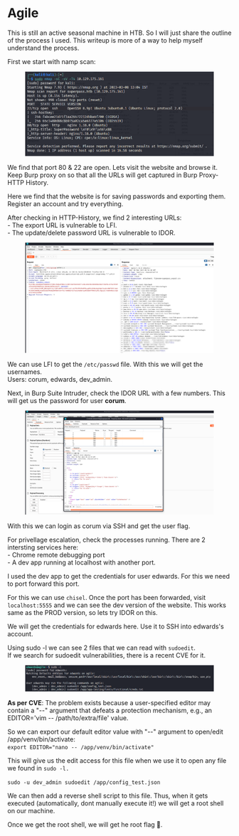 # Agile

This is still an active seasonal machine in HTB. So I will just share the outline of the process I used. This writeup is more of a way to help myself understand the process.


First we start with namp scan:

<figure><img src="../.gitbook/assets/nmap.png" alt=""><figcaption></figcaption></figure>

We find that port 80 & 22 are open. Lets visit the website and browse it. \
Keep Burp proxy on so that all the URLs will get captured in Burp Proxy-HTTP History.

Here we find that the website is for saving passwords and exporting them. Register an account and try everything.

After checking in HTTP-History, we find 2 interesting URLs:\
\- The export URL is vulnerable to LFI.\
\- The update/delete password URL is vulnerable to IDOR.

<figure><img src="../.gitbook/assets/burp_LFI.png" alt=""><figcaption></figcaption></figure>

We can use LFI to get the `/etc/passwd` file. With this we will get the usernames.\
Users: corum, edwards, dev\_admin.

Next, in Burp Suite Intruder, check the IDOR URL with a few numbers. This will get us the password for user **corum**.

<figure><img src="../.gitbook/assets/burp.png" alt=""><figcaption></figcaption></figure>

With this we can login as corum via SSH and get the user flag.

For privellage escalation, check the processes running. There are 2 intersting services here:\
\- Chrome remote debugging port \
\- A dev app running at localhost with another port.

I used the dev app to get the credentials for user edwards. For this we need to port forward this port.&#x20;

For this we can use `chisel`. Once the port has been forwarded, visit `localhost:5555` and we can see the dev version of the website. This works same as the PROD version, so lets try IDOR on this.

We will get the credentials for edwards here. Use it to SSH into edwards's account.

Using sudo -l we can see 2 files that we can read with `sudoedit`.\
If we search for sudoedit vulnerabilities, there is a recent CVE for it.

<figure><img src="../.gitbook/assets/sudo_l.png" alt=""><figcaption></figcaption></figure>

**As per CVE**: The problem exists because a user-specified editor may contain a "--" argument that defeats a protection mechanism, e.g., an EDITOR='vim -- /path/to/extra/file' value.

So we can export our default editor value with "--" argument to open/edit /app/venv/bin/activate:\
`export EDITOR="nano -- /app/venv/bin/activate"`

This will give us the edit access for this file when we use it to open any file we found in `sudo -l.`

`sudo -u dev_admin sudoedit /app/config_test.json`

We can then add a reverse shell script to this file. Thus, when it gets executed (automatically, dont manually execute it!) we will get a root shell on our machine.

Once we get the root shell, we will get he root flag 🙂.

